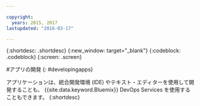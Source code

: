 ```yaml
---

copyright:
  years: 2015, 2017
lastupdated: "2016-03-17"

---
```



{:shortdesc: .shortdesc}
{:new_window: target="_blank"}
{:codeblock: .codeblock}
{:screen: .screen}

#アプリの開発
{: #developingapps}


アプリケーションは、統合開発環境 (IDE) やテキスト・エディターを使用して開発することも、 {{site.data.keyword.Bluemix}} DevOps Services を使用することもできます。
{:shortdesc}
